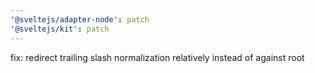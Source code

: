 ```yaml
---
'@sveltejs/adapter-node': patch
'@sveltejs/kit': patch
---
```


fix: redirect trailing slash normalization relatively instead of against root
